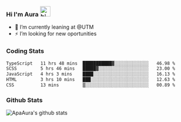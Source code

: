 ### Hi I'm Aura <img src="https://user-images.githubusercontent.com/1303154/88677602-1635ba80-d120-11ea-84d8-d263ba5fc3c0.gif" width="28px" alt="hi">

- 🔭 I’m currently leaning at @UTM
- ⚡ I’m looking for new oportunities


### Coding Stats

<!--START_SECTION:waka-->

```txt
TypeScript   11 hrs 48 mins  ███████████▓░░░░░░░░░░░░░   46.98 %
SCSS         5 hrs 46 mins   █████▓░░░░░░░░░░░░░░░░░░░   23.00 %
JavaScript   4 hrs 3 mins    ████░░░░░░░░░░░░░░░░░░░░░   16.13 %
HTML         3 hrs 10 mins   ███░░░░░░░░░░░░░░░░░░░░░░   12.63 %
CSS          13 mins         ▒░░░░░░░░░░░░░░░░░░░░░░░░   00.89 %
```

<!--END_SECTION:waka-->

### Github Stats

![ApaAura's github stats](https://github-readme-stats.vercel.app/api?username=ApaAura&count_private=true&theme=tokyonight&hide=contribs,prs)
